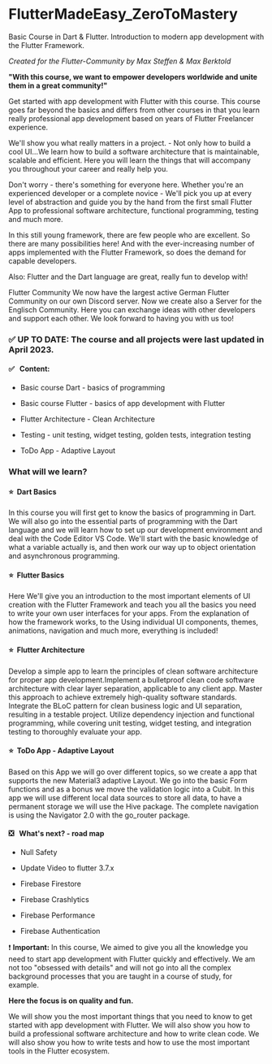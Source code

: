 # FlutterMadeEasy_ZeroToMastery
Basic Course in Dart &amp; Flutter. Introduction to modern app development with the Flutter Framework.

*Created for the Flutter-Community by Max Steffen & Max Berktold*

**"With this course, we want to empower developers worldwide and unite them in a great community!"**

Get started with app development with Flutter with this course. This course goes far beyond the basics and differs from other courses in that you learn really professional app development based on years of Flutter Freelancer experience.

We'll show you what really matters in a project. - Not only how to build a cool UI...We learn how to build a software architecture that is maintainable, scalable and efficient. Here you will learn the things that will accompany you throughout your career and really help you.

Don't worry - there's something for everyone here. Whether you're an experienced developer or a complete novice - We'll pick you up at every level of abstraction and guide you by the hand from the first small Flutter App to professional software architecture, functional programming, testing and much more.

In this still young framework, there are few people who are excellent. So there are many possibilities here! And with the ever-increasing number of apps implemented with the Flutter Framework, so does the demand for capable developers.

Also: Flutter and the Dart language are great, really fun to develop with!

Flutter Community We now have the largest active German Flutter Community on our own Discord server. Now we create also a Server for the Englisch Community. Here you can exchange ideas with other developers and support each other. We look forward to having you with us too!

### ✅  UP TO DATE: The course and all projects were last updated in April 2023.

#### ✅   Content:

* Basic course Dart - basics of programming

* Basic course Flutter - basics of app development with Flutter

* Flutter Architecture - Clean Architecture

* Testing - unit testing, widget testing, golden tests, integration testing

* ToDo App - Adaptive Layout


### What will we learn?

#### ⭐️  Dart Basics

In this course you will first get to know the basics of programming in Dart. We will also go into the essential parts of programming with the Dart language and we will learn how to set up our development environment and deal with the Code Editor VS Code. We'll start with the basic knowledge of what a variable actually is, and then work our way up to object orientation and asynchronous programming.

#### ⭐️  Flutter Basics

Here We'll give you an introduction to the most important elements of UI creation with the Flutter Framework and teach you all the basics you need to write your own user interfaces for your apps. From the explanation of how the framework works, to the Using individual UI components, themes, animations, navigation and much more, everything is included!

#### ⭐️  Flutter Architecture

Develop a simple app to learn the principles of clean software architecture for proper app development.Implement a bulletproof clean code software architecture with clear layer separation, applicable to any client app. Master this approach to achieve extremely high-quality software standards. Integrate the BLoC pattern for clean business logic and UI separation, resulting in a testable project. Utilize dependency injection and functional programming, while covering unit testing, widget testing, and integration testing to thoroughly evaluate your app.

#### ⭐️  ToDo App - Adaptive Layout

Based on this App we will go over different topics, so we create a app that supports the new Material3 adaptive Layout. We go into the basic Form functions and as a bonus we move the validation logic into a Cubit. In this app we will use different local data sources to store all data, to have a permanent storage we will use the Hive package. The complete navigation is using the Navigator 2.0 with the go_router package.


#### ❎   What's next? - road map

* Null Safety

* Update Video to flutter 3.7.x

* Firebase Firestore

* Firebase Crashlytics

* Firebase Performance

* Firebase Authentication

❗️ **Important:** In this course, We aimed to give you all the knowledge you need to start app development with Flutter quickly and effectively. We am not too "obsessed with details" and will not go into all the complex background processes that you are taught in a course of study, for example.

**Here the focus is on quality and fun.**

We will show you the most important things that you need to know to get started with app development with Flutter. We will also show you how to build a professional software architecture and how to write clean code. We will also show you how to write tests and how to use the most important tools in the Flutter ecosystem.